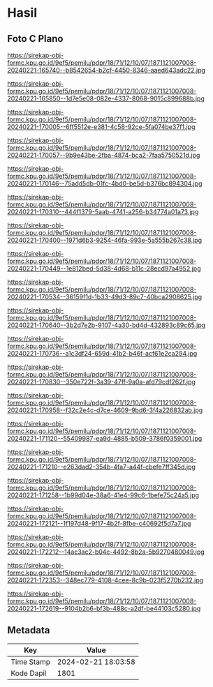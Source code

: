 # Hasil

## Foto C Plano

https://sirekap-obj-formc.kpu.go.id/9ef5/pemilu/pdpr/18/71/12/10/07/1871121007008-20240221-165740--b8542654-b2cf-4450-8346-aaed643adc22.jpg

https://sirekap-obj-formc.kpu.go.id/9ef5/pemilu/pdpr/18/71/12/10/07/1871121007008-20240221-165850--1d7e5e08-082e-4337-8068-9015c899688b.jpg

https://sirekap-obj-formc.kpu.go.id/9ef5/pemilu/pdpr/18/71/12/10/07/1871121007008-20240221-170005--6ff5512e-e381-4c58-92ce-5fa074be37f1.jpg

https://sirekap-obj-formc.kpu.go.id/9ef5/pemilu/pdpr/18/71/12/10/07/1871121007008-20240221-170057--9b9e43be-2fba-4874-bca2-7faa5750521d.jpg

https://sirekap-obj-formc.kpu.go.id/9ef5/pemilu/pdpr/18/71/12/10/07/1871121007008-20240221-170146--75add5db-01fc-4bd0-be5d-b376bc894304.jpg

https://sirekap-obj-formc.kpu.go.id/9ef5/pemilu/pdpr/18/71/12/10/07/1871121007008-20240221-170310--444f1379-5aab-4741-a256-b34774a01a73.jpg

https://sirekap-obj-formc.kpu.go.id/9ef5/pemilu/pdpr/18/71/12/10/07/1871121007008-20240221-170400--1971d6b3-9254-46fa-993e-5a555b267c38.jpg

https://sirekap-obj-formc.kpu.go.id/9ef5/pemilu/pdpr/18/71/12/10/07/1871121007008-20240221-170449--1e812bed-5d38-4d68-b11c-28ecd97a4952.jpg

https://sirekap-obj-formc.kpu.go.id/9ef5/pemilu/pdpr/18/71/12/10/07/1871121007008-20240221-170534--36159f1d-1b33-49d3-89c7-40bca2908625.jpg

https://sirekap-obj-formc.kpu.go.id/9ef5/pemilu/pdpr/18/71/12/10/07/1871121007008-20240221-170640--3b2d7e2b-9107-4a30-bd4d-432893c89c65.jpg

https://sirekap-obj-formc.kpu.go.id/9ef5/pemilu/pdpr/18/71/12/10/07/1871121007008-20240221-170736--a1c3df24-659d-41b2-b46f-acf61e2ca294.jpg

https://sirekap-obj-formc.kpu.go.id/9ef5/pemilu/pdpr/18/71/12/10/07/1871121007008-20240221-170830--350e722f-3a39-47ff-9a0a-afd79cdf262f.jpg

https://sirekap-obj-formc.kpu.go.id/9ef5/pemilu/pdpr/18/71/12/10/07/1871121007008-20240221-170958--f32c2e4c-d7ce-4609-9bd6-3f4a226832ab.jpg

https://sirekap-obj-formc.kpu.go.id/9ef5/pemilu/pdpr/18/71/12/10/07/1871121007008-20240221-171120--55409987-ea9d-4885-b509-3786f0359001.jpg

https://sirekap-obj-formc.kpu.go.id/9ef5/pemilu/pdpr/18/71/12/10/07/1871121007008-20240221-171210--e263dad2-354b-4fa7-a44f-cbefe7ff345d.jpg

https://sirekap-obj-formc.kpu.go.id/9ef5/pemilu/pdpr/18/71/12/10/07/1871121007008-20240221-171258--1b99d04e-38a6-41e4-99c6-1befe75c24a5.jpg

https://sirekap-obj-formc.kpu.go.id/9ef5/pemilu/pdpr/18/71/12/10/07/1871121007008-20240221-172121--1f197d48-9f17-4b2f-8fbe-c40692f5d7a7.jpg

https://sirekap-obj-formc.kpu.go.id/9ef5/pemilu/pdpr/18/71/12/10/07/1871121007008-20240221-172212--14ac3ac2-b04c-4492-8b2a-5b9270480049.jpg

https://sirekap-obj-formc.kpu.go.id/9ef5/pemilu/pdpr/18/71/12/10/07/1871121007008-20240221-172353--348ec779-4108-4cee-8c9b-023f5270b232.jpg

https://sirekap-obj-formc.kpu.go.id/9ef5/pemilu/pdpr/18/71/12/10/07/1871121007008-20240221-172619--9104b2b6-bf3b-488c-a2df-be44103c5280.jpg


## Metadata

| Key        | Value               |
| ---------- | ------------------- |
| Time Stamp | 2024-02-21 18:03:58 |
| Kode Dapil | 1801                |



